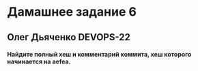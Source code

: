 # Дамашнее задание 6

## Олег Дьяченко DEVOPS-22

#### Найдите полный хеш и комментарий коммита, хеш которого начинается на aefea.

